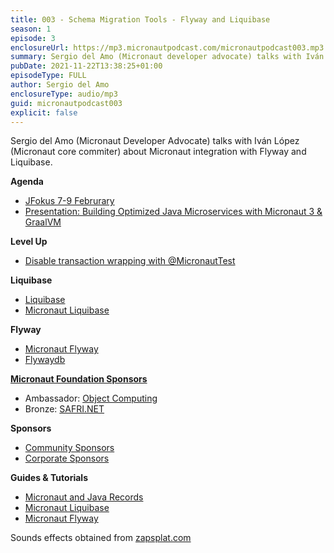 ```yaml
---
title: 003 - Schema Migration Tools - Flyway and Liquibase
season: 1
episode: 3
enclosureUrl: https://mp3.micronautpodcast.com/micronautpodcast003.mp3
summary: Sergio del Amo (Micronaut developer advocate) talks with Iván López (Micronaut core commiter) about Micronaut integration with Flyway and Liquibase.
pubDate: 2021-11-22T13:38:25+01:00
episodeType: FULL
author: Sergio del Amo
enclosureType: audio/mp3
guid: micronautpodcast003
explicit: false
---
```

Sergio del Amo (Micronaut Developer Advocate) talks with Iván López (Micronaut core commiter) about Micronaut integration with Flyway and Liquibase.

**Agenda**

- [JFokus 7-9 Februrary](https://www.jfokus.se)
- [Presentation: Building Optimized Java Microservices with Micronaut 3 & GraalVM](https://www.jfokus.se/talks/790)

**Level Up**

- [Disable transaction wrapping with @MicronautTest](https://sergiodelamo.com/blog/micronaut-test-transactional-false.html)

**Liquibase**

- [Liquibase](https://www.liquibase.org)
- [Micronaut Liquibase](https://micronaut-projects.github.io/micronaut-liquibase/latest/)

**Flyway**

- [Micronaut Flyway](https://micronaut-projects.github.io/micronaut-flyway/latest/)
- [Flywaydb](https://flywaydb.org)

**[Micronaut Foundation Sponsors](https://micronaut.io/foundation/sponsors/)**

- Ambassador: [Object Computing](https://objectcomputing.com)
- Bronze: [SAFRI.NET](https://www.safri.net)

**Sponsors**

- [Community Sponsors](https://micronaut.io/foundation/community-sponsorship/)
- [Corporate Sponsors](https://micronaut.io/foundation/corporate-sponsorship/)

**Guides & Tutorials**

- [Micronaut and Java Records](https://guides.micronaut.io/latest/micronaut-java-records.html)
- [Micronaut Liquibase](https://guides.micronaut.io/latest/micronaut-liquibase.html)
- [Micronaut Flyway](https://guides.micronaut.io/latest/micronaut-flyway.html)

Sounds effects obtained from [zapsplat.com](_https://zapsplat.com_)